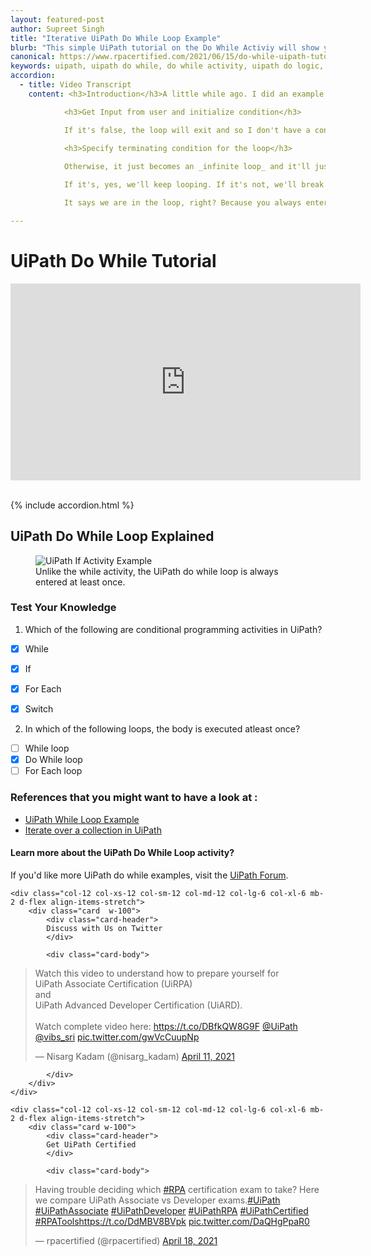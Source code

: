 ```yaml
---
layout: featured-post
author: Supreet Singh
title: "Iterative UiPath Do While Loop Example"
blurb: "This simple UiPath tutorial on the Do While Activiy will show you how to implement iterative logic in your RPA application."
canonical: https://www.rpacertified.com/2021/06/15/do-while-uipath-tutorial.html
keywords: uipath, uipath do while, do while activity, uipath do logic, uipath programming, uipath do loop, uipath studio, rpa developer, rpa programming
accordion: 
  - title: Video Transcript
    content: <h3>Introduction</h3>A little while ago. I did an example of a **while loop** in this tutorial. I'd like to show you how the **do-while loop** works in UiPath. So, to do that, I'm going to create a brand _new process_. I'm going to call it the UiPath Do While tutorial, click _Create_ here and when the project opens, I'm going to open up the _main workflow_ and I'm just going to drag a do while loop onto the workflow, just like that. Right off the bat, it gives me a little bit of an error message. You might see the red exclamation mark. Now, if you see a red exclamation mark, get your eyes checked because it's not a red exclamation mark. It's a white exclamation mark on a red background. But anyways, that's just a minor point, but the reason that it was barking at me, is it saying, hey, you know, When you have a do while loop, they're supposed to be some condition that if it's true, the loop will keep going.<br>

            <h3>Get Input from user and initialize condition</h3>

            If it's false, the loop will exit and so I don't have a condition like that. Now I'm going to grab user input in this example. So, what I'm going to do is I'm actually going to create a _new variable_ and I'll just call it user input to type **String** and of _scope sequence_ there and you can see user input and the condition, which will allow the loop to continue is just whether the user input is equal to Yes and that's a yes, to the question. Do you want to keep looping? and so the idea of a do while loop is that first of all, the body of the while loop always executes. That's not true with the while loop. If the condition of a while loop is false. The while loop body will never ever get entered. With a do-while loop, you always enter the body at least once. It's one of the key differences between a while loop and a do while loop. Now we do have this condition to exit the loop, which is if the user input is not equal to Yes. Exit the loop. If it is yes, keep looping and we have to have some way to manipulate or change that value in the loop.
            
            <h3>Specify terminating condition for the loop</h3>

            Otherwise, it just becomes an _infinite loop_ and it'll just consume all of our clock cycles on the CPU. So, to do that, I'm just going to drag a user input activity here. The dialog title would be UiPath Do While Loop tutorial, and the label will be, ‘Do you want to keep looping?’. And the input type. I'll just make it a couple of radio buttons also say yes or no and of course, depending on whether the user, your selection yes or no, the value of that choice in a string can be set to the variable user input. So, I'll just set user input there as the value. You can do that over in the results tab as well and now when this runs that value yes or no, will update that user input value.<br>

            If it's, yes, we'll keep looping. If it's not, we'll break out. You know what? I might even add a little message box at the top that just says, ‘We are in the loop’. It's always good to be in the loop because you don't want to be out of the loop ever. I was going to click control, asked to save that it's going to go up to the top there, that you can see the beginning of the sequence.You can see the body of the loop, we are in the loop. We get the input dialogue. ‘Do we continue? Yes or no’ and then if that condition is true, we keep looping. If not, we break out of the loop. Oh, the other thing is they need that user input variable declared. So, I had to run the file. So just click run file.

            It says we are in the loop, right? Because you always entered the loop at least once with a do while loop, as opposed to a while loop where if the condition is false, it will never get entered and now we see these radio bunch. You want to keep looping? Of course, I want to keep looping. This is fun. I love UiPath do while loops. I could use these UiPath do while loops all day long. Okay, I'm tired of it. Now click No and there you go. The application terminates because the condition is now false That's how the UiPath do while activity works.

---
```


# UiPath Do While Tutorial

<div class="embed-responsive embed-responsive-16by9">
<iframe src="https://www.youtube.com/embed/qxwdZResiWk" allow="accelerometer; autoplay; clipboard-write; encrypted-media; gyroscope; picture-in-picture" allowfullscreen="" width="560" height="315" frameborder="0"></iframe>
</div>
<br/>

{% include accordion.html %}

## UiPath Do While Loop Explained

<figure class="figure">
  <img src="https://aws1.discourse-cdn.com/uipath/original/3X/5/2/52068a4ad8a86d37406e09322cc499392c6c59da.jpeg" alt="UiPath If Activity Example" class="img-fluid mx-auto d-block img-thumbnail rounded ">
  <figcaption class="figure-caption">Unlike the while activity, the UiPath do while loop is always entered at least once.</figcaption>
</figure>

### Test Your Knowledge


1. Which of the following are conditional programming activities in UiPath?
- [x] While
- [x] If
- [x] For Each
- [x] Switch


2. In which of the following loops, the body is executed atleast once?
- [ ] While loop
- [x] Do While loop
- [ ] For Each loop

### References that you might want to have a look at :
*  <a href="https://www.rpacertified.com/2021/06/15/uipath-while-loop-example.html"> UiPath While Loop Example </a>
*  <a href="https://www.rpacertified.com/2020/09/09/flow-Activity-to-loop-through-a-collection.html"> Iterate over a collection in UiPath</a>

#### Learn more about the UiPath Do While Loop activity?

If you'd like more UiPath do while examples, visit the <a href="https://forum.uipath.com/t/uipath-while-loop-example/322963">UiPath Forum</a>.

<div class="row">
	
    <div class="col-12 col-xs-12 col-sm-12 col-md-12 col-lg-6 col-xl-6 mb-2 d-flex align-items-stretch">
        <div class="card  w-100">
            <div class="card-header">
            Discuss with Us on Twitter
            </div>

            <div class="card-body">
<!-- **************************** -->       


<blockquote class="twitter-tweet"><p lang="en" dir="ltr">Watch this video to understand how to prepare yourself for <br>UiPath Associate Certification (UiRPA) <br>and <br>UiPath Advanced Developer Certification (UiARD).<br><br>Watch complete video here: <a href="https://t.co/DBfkQW8G9F">https://t.co/DBfkQW8G9F</a> <a href="https://twitter.com/UiPath?ref_src=twsrc%5Etfw">@UiPath</a> <a href="https://twitter.com/vibs_sri?ref_src=twsrc%5Etfw">@vibs_sri</a> <a href="https://t.co/gwVcCuupNp">pic.twitter.com/gwVcCuupNp</a></p>&mdash; Nisarg Kadam (@nisarg_kadam) <a href="https://twitter.com/nisarg_kadam/status/1381253771125161985?ref_src=twsrc%5Etfw">April 11, 2021</a></blockquote> <script async src="https://platform.twitter.com/widgets.js" charset="utf-8"></script> 



<!-- **************************** -->   
            
            
            </div>
        </div>
    </div>
	
	<div class="col-12 col-xs-12 col-sm-12 col-md-12 col-lg-6 col-xl-6 mb-2 d-flex align-items-stretch">
        <div class="card w-100">
            <div class="card-header">
            Get UiPath Certified
            </div>

            <div class="card-body">
<blockquote class="twitter-tweet"><p lang="en" dir="ltr">Having trouble deciding which <a href="https://twitter.com/hashtag/RPA?src=hash&amp;ref_src=twsrc%5Etfw">#RPA</a> certification exam to take? Here we compare UiPath Associate vs Developer exams.<a href="https://twitter.com/hashtag/UiPath?src=hash&amp;ref_src=twsrc%5Etfw">#UiPath</a> <a href="https://twitter.com/hashtag/UiPathAssociate?src=hash&amp;ref_src=twsrc%5Etfw">#UiPathAssociate</a> <a href="https://twitter.com/hashtag/UiPathDeveloper?src=hash&amp;ref_src=twsrc%5Etfw">#UiPathDeveloper</a> <a href="https://twitter.com/hashtag/UiPathRPA?src=hash&amp;ref_src=twsrc%5Etfw">#UiPathRPA</a> <a href="https://twitter.com/hashtag/UiPathCertified?src=hash&amp;ref_src=twsrc%5Etfw">#UiPathCertified</a> <a href="https://twitter.com/hashtag/RPATools?src=hash&amp;ref_src=twsrc%5Etfw">#RPATools</a><a href="https://t.co/DdMBV8BVpk">https://t.co/DdMBV8BVpk</a> <a href="https://t.co/DaQHgPpaR0">pic.twitter.com/DaQHgPpaR0</a></p>&mdash; rpacertified (@rpacertified) <a href="https://twitter.com/rpacertified/status/1383851087157858304?ref_src=twsrc%5Etfw">April 18, 2021</a></blockquote> <script async src="https://platform.twitter.com/widgets.js" charset="utf-8"></script> 
            </div>
        </div>
    </div>
	
</div>
